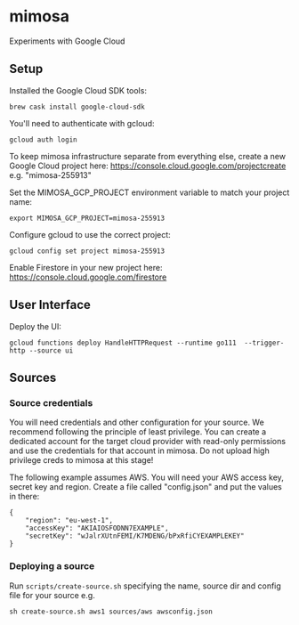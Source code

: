 # mimosa

Experiments with Google Cloud

## Setup

Installed the Google Cloud SDK tools:

    brew cask install google-cloud-sdk

You'll need to authenticate with gcloud:

    gcloud auth login

To keep mimosa infrastructure separate from everything else, create a new Google Cloud project here: https://console.cloud.google.com/projectcreate e.g. "mimosa-255913"

Set the MIMOSA_GCP_PROJECT environment variable to match your project name:

    export MIMOSA_GCP_PROJECT=mimosa-255913

Configure gcloud to use the correct project:

    gcloud config set project mimosa-255913

Enable Firestore in your new project here: https://console.cloud.google.com/firestore

## User Interface

Deploy the UI:

    gcloud functions deploy HandleHTTPRequest --runtime go111  --trigger-http --source ui

## Sources

### Source credentials

You will need credentials and other configuration for your source. We recommend following the principle of least privilege. You can create a dedicated account for the target cloud provider with read-only permissions and use the credentials for that account in mimosa. Do not upload high privilege creds to mimosa at this stage!


The following example assumes AWS. You will need your AWS access key, secret key and region. Create a file called "config.json" and put the values in there:

```
{
    "region": "eu-west-1",
    "accessKey": "AKIAIOSFODNN7EXAMPLE",
    "secretKey": "wJalrXUtnFEMI/K7MDENG/bPxRfiCYEXAMPLEKEY"
}
```

### Deploying a source

Run `scripts/create-source.sh` specifying the name, source dir and config file for your source e.g.

    sh create-source.sh aws1 sources/aws awsconfig.json
